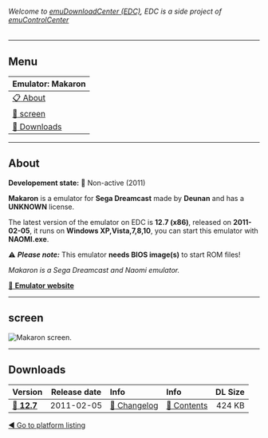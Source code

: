 ###### Welcome to [emuDownloadCenter (EDC)](https://github.com/PhoenixInteractiveNL/emuDownloadCenter/wiki/), EDC is a side project of [emuControlCenter](https://github.com/PhoenixInteractiveNL/emuControlCenter/wiki/)
***
## Menu
| **Emulator: Makaron** |
|:---------|
| [:clipboard: About](#about) |
| [:sunrise: screen](#screen) |
| [:floppy_disk: Downloads](#downloads) |
***
## About
**Developement state:** :red_circle: Non-active (2011)

**Makaron** is a emulator for **Sega Dreamcast** made by **Deunan** and has a **UNKNOWN** license.

The latest version of the emulator on EDC is **12.7 (x86)**, released on **2011-02-05**, it runs on **Windows XP,Vista,7,8,10**, you can start this emulator with **NAOMI.exe**.

:warning: _**Please note:**_ This emulator **needs BIOS image(s)** to start ROM files!

_Makaron is a Sega Dreamcast and Naomi emulator._

[:link: **Emulator website**](http://dknute.livejournal.com)
***
## screen
![](https://raw.githubusercontent.com/PhoenixInteractiveNL/emuDownloadCenter/master/hooks/makaron/emulator_screen_01.jpg "Makaron screen.")
***
## Downloads
| Version  | Release date  | Info       | Info       | DL Size    |
|:---------|:-------------:|:-----------|:-----------|-----------:|
| [:floppy_disk: **12.7**](https://github.com/PhoenixInteractiveNL/edc-repo0004/raw/master/makaron/12.7.7z) | 2011-02-05 | [:page_facing_up: Changelog](https://github.com/PhoenixInteractiveNL/edc-repo0004/blob/master/makaron/12.7_changelog.txt) | [:mag_right: Contents](https://github.com/PhoenixInteractiveNL/edc-repo0004/blob/master/makaron/12.7_contents.txt) | 424 KB |

[:arrow_backward: Go to platform listing](https://github.com/PhoenixInteractiveNL/emuDownloadCenter/wiki/EDC-Platform-List)
